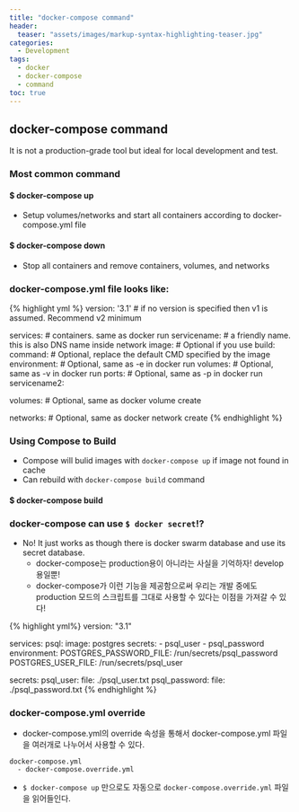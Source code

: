```yaml
---
title: "docker-compose command"
header:
  teaser: "assets/images/markup-syntax-highlighting-teaser.jpg"
categories:
  - Development
tags:
  - docker
  - docker-compose
  - command
toc: true
---
```


## docker-compose command

It is not a production-grade tool but ideal for local development and test.

### Most common command

#### $ docker-compose up

* Setup volumes/networks and start all containers according to docker-compose.yml file

#### $ docker-compose down

* Stop all containers and remove containers, volumes, and networks

### docker-compose.yml file looks like:

{% highlight yml %}
version: '3.1'  # if no version is specified then v1 is assumed. Recommend v2 minimum

services:  # containers. same as docker run
  servicename: # a friendly name. this is also DNS name inside network
    image: # Optional if you use build:
    command: # Optional, replace the default CMD specified by the image
    environment: # Optional, same as -e in docker run
    volumes: # Optional, same as -v in docker run
    ports: # Optional, same as -p in docker run
  servicename2:

volumes: # Optional, same as docker volume create

networks: # Optional, same as docker network create
{% endhighlight  %}

### Using Compose to Build

* Compose will bulid images with `docker-compose up` if image not found in cache
* Can rebuild with `docker-compose build` command

#### $ docker-compose build

### docker-compose can use `$ docker secret`!?

* No! It just works as though there is docker swarm database and use its secret database.
  * docker-compose는 production용이 아니라는 사실을 기억하자! develop 용일뿐!
  * docker-compose가 이런 기능을 제공함으로써 우리는 개발 중에도 production 모드의 스크립트를 그대로 사용할 수 있다는 이점을 가져갈 수 있다!

{% highlight yml%}
version: "3.1"

services:
  psql:
    image: postgres
    secrets:
      - psql_user
      - psql_password
    environment:
      POSTGRES_PASSWORD_FILE: /run/secrets/psql_password
      POSTGRES_USER_FILE: /run/secrets/psql_user

secrets:
  psql_user:
    file: ./psql_user.txt
  psql_password:
    file: ./psql_password.txt
{% endhighlight %}

### docker-compose.yml override

* docker-compose.yml의 override 속성을 통해서 docker-compose.yml 파일을 여러개로 나누어서 사용할 수 있다.

```
docker-compose.yml
  - docker-compose.override.yml
```

* `$ docker-compose up` 만으로도 자동으로 `docker-compose.override.yml` 파일을 읽어들인다.
